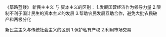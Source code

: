 《筚路蓝缕》
新民主主义 与 资本主义的区别：
1.发展国营经济作为领导力量
2.限制不利于国计民生的资本主义的发展
3.帮助农民发展互助合作，避免大批农民破产和两极分化

新民主主义与传统社会主义的区别
1.保护私有产权
2.利用市场交易